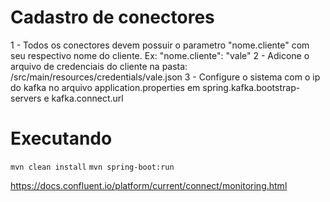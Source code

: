 # Cadastro de conectores

1 - Todos os conectores devem possuir o parametro "nome.cliente" com seu respectivo nome do cliente. Ex: "nome.cliente": "vale"
2 - Adicone o arquivo de credenciais do cliente na pasta: /src/main/resources/credentials/vale.json
3 - Configure o sistema com o ip do kafka no arquivo application.properties em spring.kafka.bootstrap-servers e kafka.connect.url


# Executando
`mvn clean install`
`mvn spring-boot:run`




https://docs.confluent.io/platform/current/connect/monitoring.html